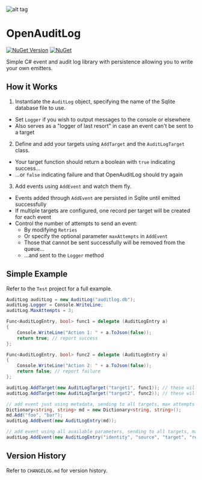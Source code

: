 ![alt tag](https://github.com/jchristn/openauditlog/blob/main/assets/logo.ico)

# OpenAuditLog

[![NuGet Version](https://img.shields.io/nuget/v/OpenAuditLog.svg?style=flat)](https://www.nuget.org/packages/OpenAuditLog/) [![NuGet](https://img.shields.io/nuget/dt/OpenAuditLog.svg)](https://www.nuget.org/packages/OpenAuditLog) 

Simple C# event and audit log library with persistence allowing you to write your own emitters.

## How it Works

1) Instantiate the ```AuditLog``` object, specifying the name of the Sqlite database file to use.

- Set ```Logger``` if you wish to output messages to the console or elsewhere
- Also serves as a "logger of last resort" in case an event can't be sent to a target

2) Define and add your targets using ```AddTarget``` and the ```AuditLogTarget``` class.

- Your target function should return a boolean with ```true``` indicating success...
- ...or ```false``` indicating failure and that OpenAuditLog should try again

3) Add events using ```AddEvent``` and watch them fly.

- Events added through ```AddEvent``` are persisted in Sqlite until emitted successfully
- If multiple targets are configured, one record per target will be created for each event
- Control the number of attempts to send an event:
  - By modifying ```Retries```
  - Or specify the optional parameter ```maxAttempts``` in ```AddEvent```
  - Those that cannot be sent successfully will be removed from the queue...
  - ...and sent to the ```Logger``` method

## Simple Example

Refer to the ```Test``` project for a full example.

```csharp
AuditLog auditLog = new AuditLog("auditlog.db");
auditLog.Logger = Console.WriteLine;
auditLog.MaxAttempts = 3;

Func<AuditLogEntry, bool> func1 = delegate (AuditLogEntry a)
{
    Console.WriteLine("Action 1: " + a.ToJson(false));
    return true; // report success
};

Func<AuditLogEntry, bool> func2 = delegate (AuditLogEntry a)
{
    Console.WriteLine("Action 2: " + a.ToJson(false));
    return false; // report failure
};

auditLog.AddTarget(new AuditLogTarget("target1", func1)); // these will succeed
auditLog.AddTarget(new AuditLogTarget("target2", func2)); // these will fail

// add event just using metadata, sending to all targets, max attempts defined in MaxAttempts
Dictionary<string, string> md = new Dictionary<string, string>();
md.Add("foo", "bar");
auditLog.AddEvent(new AuditLogEntry(md));

// add event using all available parameters, sending to all targets, max attempts set to 2
auditLog.AddEvent(new AuditLogEntry("identity", "source", "target", "resource", "handle", "eventType", EventResult.Success, 0, "{'foo'='bar'}"), null, 2);
```

## Version History

Refer to ```CHANGELOG.md``` for version history.
